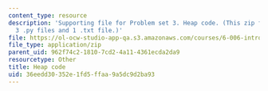 ```yaml
---
content_type: resource
description: 'Supporting file for Problem set 3. Heap code. (This zip file includes:
  3 .py files and 1 .txt file.)'
file: https://ol-ocw-studio-app-qa.s3.amazonaws.com/courses/6-006-introduction-to-algorithms-spring-2008/36eedd30352e1fd5ffaa9a5dc9d2ba93_ps3_heap.zip
file_type: application/zip
parent_uid: 962f74c2-1810-7cd2-4a11-4361ecda2da9
resourcetype: Other
title: Heap code
uid: 36eedd30-352e-1fd5-ffaa-9a5dc9d2ba93
---
```

